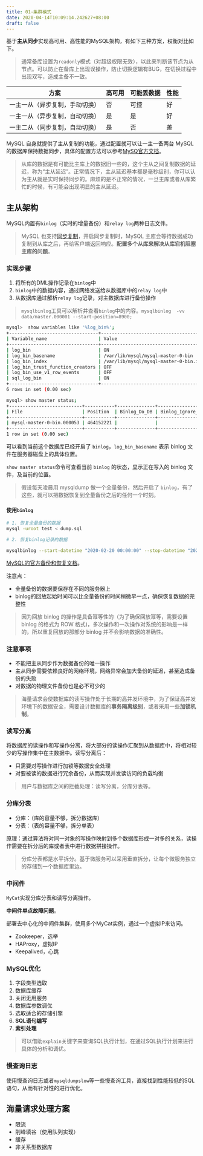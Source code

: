 ```yaml
---
title: 01-集群模式
date: 2020-04-14T10:09:14.242627+08:00
draft: false
---
```


基于**主从同步**实现高可用、高性能的MySQL架构，有如下三种方案，权衡对比如下。

> 通常备库设置为`readonly`模式（对超级权限无效），以此来判断该节点为从节点。可以防止在备库上出现误操作，防止切换逻辑有BUG，在切换过程中出现双写，造成主备不一致。

|方案|高可用|可能丢数据|性能|
|---|---|---|---|
|一主一从（异步复制，手动切换）|否|可控|好|
|一主一从（异步复制，自动切换）|是|是|好|
|一主二从（同步复制，自动切换）|是|否|差|

MySQL 自身就提供了主从复制的功能，通过配置就可以让一主一备两台 MySQL 的数据库保持数据同步，具体的配置方法可以参考[MySQ官方文档](https://dev.mysql.com/doc/refman/8.0/en/replication.html)。

> 从库的数据是有可能比主库上的数据旧一些的，这个主从之间复制数据的延迟，称为“主从延迟”。正常情况下，主从延迟基本都是毫秒级别，你可以认为主从就是实时保持同步的。麻烦的是不正常的情况，一旦主库或者从库繁忙的时候，有可能会出现明显的主从延迟。

## 主从架构

MySQL内置有`binlog`（实时的增量备份）和`relay log`两种日志文件。

> MySQL 也支持[同步复制](https://dev.mysql.com/doc/refman/8.0/en/replication-semisync.html)，开启同步复制时，MySQL 主库会等待数据成功复制到从库之后，再给客户端返回响应。**配置多个从库来解决从库宕机阻塞主库的问题**。

### 实现步骤

1. 将所有的DML操作记录在`binlog`中
2. `binlog`中的数据内容，通过网络发送给从数据库中的`relay log`中
3. 从数据库通过解析`relay log`记录，对主数据库进行备份操作

> `mysqlbinlog`工具可以解析并查看`binlog`中的内容。`mysqlbinlog  -vv data/master.000001 --start-position=8900;`

```bash
mysql>  show variables like '%log_bin%';
+---------------------------------+-----------------------------------------+
| Variable_name                   | Value                                   |
+---------------------------------+-----------------------------------------+
| log_bin                         | ON                                      |
| log_bin_basename                | /var/lib/mysql/mysql-master-0-bin       |
| log_bin_index                   | /var/lib/mysql/mysql-master-0-bin.index |
| log_bin_trust_function_creators | OFF                                     |
| log_bin_use_v1_row_events       | OFF                                     |
| sql_log_bin                     | ON                                      |
+---------------------------------+-----------------------------------------+
6 rows in set (0.00 sec)

mysql> show master status;
+---------------------------+-----------+--------------+------------------+-------------------+
| File                      | Position  | Binlog_Do_DB | Binlog_Ignore_DB | Executed_Gtid_Set |
+---------------------------+-----------+--------------+------------------+-------------------+
| mysql-master-0-bin.000053 | 464152221 |              |                  |                   |
+---------------------------+-----------+--------------+------------------+-------------------+
1 row in set (0.00 sec)

```

可以看到当前这个数据库已经开启了 `binlog`，`log_bin_basename` 表示 binlog 文件在服务器磁盘上的具体位置。

`show master status`命令可查看当前 `binlog` 的状态，显示正在写入的 binlog 文件，及当前的位置。

> 假设每天凌晨用 mysqldump 做一个全量备份，然后开启了 `binlog`，有了这些，就可以把数据恢复到全量备份之后的任何一个时刻。

#### 使用`binlog`

```bash
# 1. 恢复全量备份的数据
mysql -uroot test < dump.sql

# 2. 恢复binlog记录的数据

mysqlbinlog --start-datetime "2020-02-20 00:00:00" --stop-datetime "2020-02-20 15:09:00" /usr/local/var/mysql/binlog.000001 | mysql -uroot
```

[MySQL的官方备份和恢复文档](https://dev.mysql.com/doc/refman/8.0/en/backup-and-recovery.html)。

注意点：

- 全量备份的数据要保存在不同的服务器上
- binlog的回放起始时间可以比全量备份的时间稍微早一点，确保恢复数据的完整性

> 因为回放 binlog 的操作是具备幂等性的（为了确保回放幂等，需要设置 binlog 的格式为 ROW 格式)，多次操作和一次操作对系统的影响是一样的，所以重复回放的那部分 binlog 并不会影响数据的准确性。

### 注意事项

- 不能把主从同步作为数据备份的唯一操作
- 主从同步需要依赖良好的网络环境，网络异常会加大备份的延迟，甚至造成备份的失败
- 对数据的物理文件备份也是必不可少的

> 海量请求会使数据库的读写操作处于长期的高并发环境中，为了保证高并发环境下的数据安全，需要设计数据库的**事务隔离级别**，或者采用一些**加锁机制**。

### 读写分离

将数据库的读操作和写操作分离，将大部分的读操作汇聚到从数据库中，将相对较少的写操作集中在主数据中。读写分离后：

- 只需要对写操作进行加锁等数据安全处理
- 对要被读的数据进行冗余备份，从而实现并发读访问的负载均衡

> 用户与数据库之间的拦截处理：读写分离，分库分表等。

### 分库分表

- 分库：（库的容量不够，拆分数据库）
- 分表：（表的容量不够，拆分单表）

原理：通过算法将对同一对象的写操作映射到多个数据库形成一对多的关系，读操作需要在拆分后的库或者表中进行数据拼接操作。

> 分库分表都是水平拆分。基于微服务可以采用垂直拆分，让每个微服务独立的存储到一个数据库里边。

### 中间件

`MyCat`实现分库分表和读写分离操作。

**中间件单点故障问题**。

部署去中心化的中间件集群，使用多个MyCat实例，通过一个虚拟IP来访问。

- Zookeeper，选举
- HAProxy，虚拟IP
- Keepalived，心跳

### MySQL优化

1. 字段类型选取
2. 数据库缓存
3. 关闭无用服务
4. 数据库参数调优
5. 选取适合的存储引擎
6. **SQL语句编写**
7. **索引处理**

> 可以借助`explain`关键字来查询SQL执行计划，在通过SQL执行计划来进行具体的分析和调优。

### 慢查询日志

使用慢查询日志或者`mysqldumpslow`等一些慢查询工具，直接找到性能较低的SQL语句，从而有针对性的进行优化。

## 海量请求处理方案

- 限流
- 削峰填谷（使用队列实现）
- 缓存
- 非关系型数据库
